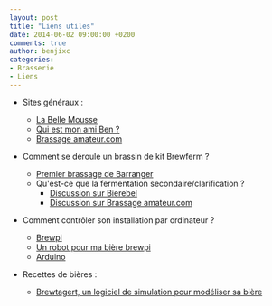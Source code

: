 ```yaml
---
layout: post
title: "Liens utiles"
date: 2014-06-02 09:00:00 +0200
comments: true
author: benjixc
categories: 
- Brasserie
- Liens
---
```


* Sites généraux :
    * [La Belle Mousse](http://www.labellemousse.com/)
    * [Qui est mon ami Ben ?](http://fr.wikipedia.org/wiki/Mon_ami_Ben)
    * [Brassage amateur.com](http://www.brassageamateur.com/forum/)


* Comment se déroule un brassin de kit Brewferm ?
    * [Premier brassage de Barranger](http://www.barranger.net/beer/1st/)
    * Qu'est-ce que la fermentation secondaire/clarification ?
        * [Discussion sur Bierebel](http://www.bierebel.com/forum/viewtopic.php?f=5&t=2629&mobile=off)
        * [Discussion sur Brassage amateur.com](http://www.brassageamateur.com/forum/ftopic8825.html)



* Comment contrôler son installation par ordinateur ?
    * [Brewpi](http://www.brewpi.com/)
    * [Un robot pour ma bière brewpi](http://bidouillesfactory.fr/un-robot-pour-ma-biere-brewpi/)
    * [Arduino](http://arduino.cc/)

* Recettes de bières :
    * [Brewtagert, un logiciel de simulation pour modéliser sa bière](http://www.brewtarget.org/)
